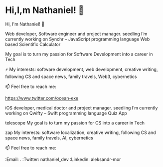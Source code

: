 # Hi,I,m Nathaniel! :wave:

Hi, I'm Nathaniel! :wave:

Web developer, Software engineer and project manager.
seedling I’m currently working on Synchr – JavaScript programming language Web based Scientific Calculator

 My goal is to turn my passion for Software Development into a career in Tech

:zap: My interests: software development, web development, creative writing, following CS and space news, family travels, Web3, cybernetics

:mailbox: Feel free to reach me:

https://www.twitter.com/ocean-exe


iOS developer, medical doctor and project manager.
seedling I’m currently working on Qwifty – Swift programming language Quiz App

telescope My goal is to turn my passion for CS into a career in Tech

zap My interests: software localization, creative writing, following CS and space news, family travels, AI, cybernetics

 :mailbox: Feel free to reach me:

:Email:
. :Twitter:  nathaniel_dev :Linkedin: aleksandr-mor

